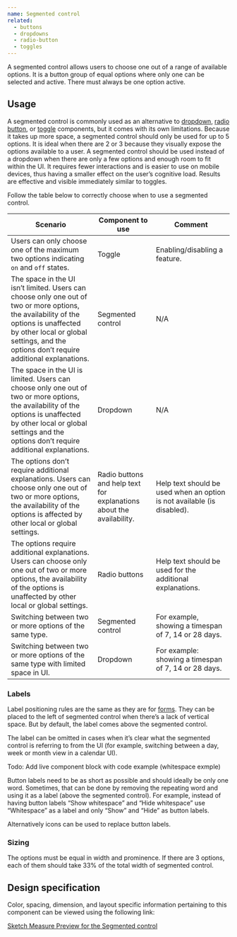 ```yaml
---
name: Segmented control
related:
  - buttons
  - dropdowns
  - radio-button
  - toggles
---
```


A segmented control allows users to choose one out of a range of available options. It is a button group of equal options where only one can be selected and active. There must always be one option active.

## Usage

A segmented control is commonly used as an alternative to [dropdown](/components/dropdowns), [radio button](/components/radio-button), or [toggle](/components/toggles) components, but it comes with its own limitations. Because it takes up more space, a segmented control should only be used for up to 5 options. It is ideal when there are 2 or 3 because they visually expose the options available to a user. A segmented control should be used instead of a dropdown when there are only a few options and enough room to fit within the UI. It requires fewer interactions and is easier to use on mobile devices, thus having a smaller effect on the user’s cognitive load. Results are effective and visible immediately similar to toggles.

Follow the table below to correctly choose when to use a segmented control.

| Scenario | Component to use | Comment |
|----------|------------------|---------|
| Users can only choose one of the maximum two options indicating `on` and `off` states. | Toggle | Enabling/disabling a feature. |
| The space in the UI isn’t limited. Users can choose only one out of two or more options, the availability of the options is unaffected by other local or global settings, and the options don’t require additional explanations. | Segmented control | N/A |
| The space in the UI is limited. Users can choose only one out of two or more options, the availability of the options is unaffected by other local or global settings and the options don’t require additional explanations. | Dropdown | N/A |
| The options don’t require additional explanations. Users can choose only one out of two or more options, the availability of the options is affected by other local or global settings. | Radio buttons and help text for explanations about the availability. | Help text should be used when an option is not available (is disabled). |
| The options require additional explanations. Users can choose only one out of two or more options, the availability of the options is unaffected by other local or global settings. | Radio buttons | Help text should be used for the additional explanations. |
| Switching between two or more options of the same type. | Segmented control | For example, showing a timespan of 7, 14 or 28 days. |
| Switching between two or more options of the same type with limited space in UI. | Dropdown | For example: showing a timespan of 7, 14 or 28 days. |


### Labels

Label positioning rules are the same as they are for [forms](/components/forms). They can be placed to the left of segmented control when there’s a lack of vertical space. But by default, the label comes above the segmented control.

The label can be omitted in cases when it’s clear what the segmented control is referring to from the UI (for example, switching between a day, week or month view in a calendar UI).

Todo: Add live component block with code example (whitespace exmple)

Button labels need to be as short as possible and should ideally be only one word. Sometimes, that can be done by removing the repeating word and using it as a label (above the segmented control). For example, instead of having button labels “Show whitespace” and “Hide whitespace” use “Whitespace” as a label and only “Show” and “Hide” as button labels.

Alternatively icons can be used to replace button labels.

### Sizing

The options must be equal in width and prominence. If there are 3 options, each of them should take 33% of the total width of segmented control.

## Design specification

Color, spacing, dimension, and layout specific information pertaining to this component can be viewed using the following link:

[Sketch Measure Preview for the Segmented control](https://gitlab-org.gitlab.io/gitlab-design/hosted/design-gitlab-specs/segmented-control-spec-previews/)
